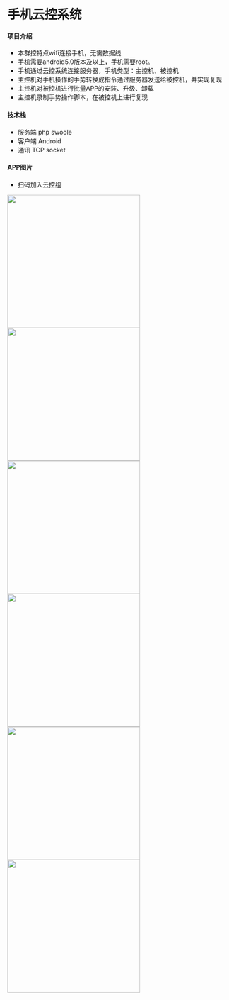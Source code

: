 # 手机云控系统

#### 项目介绍
- 本群控特点wifi连接手机，无需数据线
- 手机需要android5.0版本及以上，手机需要root。
- 手机通过云控系统连接服务器，手机类型：主控机、被控机
- 主控机对手机操作的手势转换成指令通过服务器发送给被控机，并实现复现
- 主控机对被控机进行批量APP的安装、升级、卸载
- 主控机录制手势操作脚本，在被控机上进行复现
#### 技术栈
- 服务端 php swoole 
- 客户端 Android
- 通讯   TCP socket
#### APP图片
- 扫码加入云控组
<img src="http://www.pchmall.com/Public/wx_func/1.jpg"  height = "300" />
<img src="http://www.pchmall.com/Public/wx_func/2.jpg"  height = "300" />
<img src="http://www.pchmall.com/Public/wx_func/3.jpg"  height = "300" />
<img src="http://www.pchmall.com/Public/wx_func/4.jpg"  height = "300" />
<img src="http://www.pchmall.com/Public/wx_func/5.jpg"  height = "300" />
<img src="http://www.pchmall.com/Public/wx_func/6.jpg"  height = "300" />











